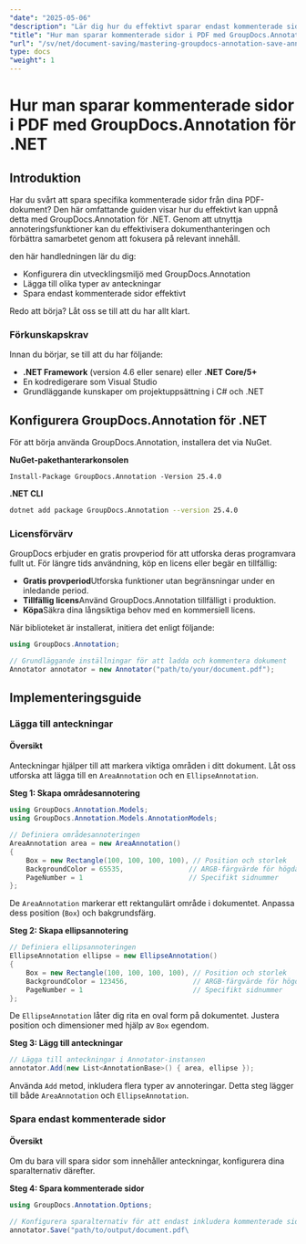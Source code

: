 ```yaml
---
"date": "2025-05-06"
"description": "Lär dig hur du effektivt sparar endast kommenterade sidor i en PDF med GroupDocs.Annotation för .NET. Förbättra dokumenthantering och samarbete med den här detaljerade guiden."
"title": "Hur man sparar kommenterade sidor i PDF med GroupDocs.Annotation för .NET"
"url": "/sv/net/document-saving/mastering-groupdocs-annotation-save-annotated-pdf-pages/"
type: docs
"weight": 1
---
```


# Hur man sparar kommenterade sidor i PDF med GroupDocs.Annotation för .NET

## Introduktion

Har du svårt att spara specifika kommenterade sidor från dina PDF-dokument? Den här omfattande guiden visar hur du effektivt kan uppnå detta med GroupDocs.Annotation för .NET. Genom att utnyttja annoteringsfunktioner kan du effektivisera dokumenthanteringen och förbättra samarbetet genom att fokusera på relevant innehåll.

den här handledningen lär du dig:
- Konfigurera din utvecklingsmiljö med GroupDocs.Annotation
- Lägga till olika typer av anteckningar
- Spara endast kommenterade sidor effektivt

Redo att börja? Låt oss se till att du har allt klart.

### Förkunskapskrav

Innan du börjar, se till att du har följande:
- **.NET Framework** (version 4.6 eller senare) eller **.NET Core/5+**
- En kodredigerare som Visual Studio
- Grundläggande kunskaper om projektuppsättning i C# och .NET

## Konfigurera GroupDocs.Annotation för .NET

För att börja använda GroupDocs.Annotation, installera det via NuGet.

**NuGet-pakethanterarkonsolen**

```plaintext
Install-Package GroupDocs.Annotation -Version 25.4.0
```

**\.NET CLI**

```bash
dotnet add package GroupDocs.Annotation --version 25.4.0
```

### Licensförvärv

GroupDocs erbjuder en gratis provperiod för att utforska deras programvara fullt ut. För längre tids användning, köp en licens eller begär en tillfällig:
- **Gratis provperiod**Utforska funktioner utan begränsningar under en inledande period.
- **Tillfällig licens**Använd GroupDocs.Annotation tillfälligt i produktion.
- **Köpa**Säkra dina långsiktiga behov med en kommersiell licens.

När biblioteket är installerat, initiera det enligt följande:

```csharp
using GroupDocs.Annotation;

// Grundläggande inställningar för att ladda och kommentera dokument
Annotator annotator = new Annotator("path/to/your/document.pdf");
```

## Implementeringsguide

### Lägga till anteckningar

#### Översikt

Anteckningar hjälper till att markera viktiga områden i ditt dokument. Låt oss utforska att lägga till en `AreaAnnotation` och en `EllipseAnnotation`.

**Steg 1: Skapa områdesannotering**

```csharp
using GroupDocs.Annotation.Models;
using GroupDocs.Annotation.Models.AnnotationModels;

// Definiera områdesannoteringen
AreaAnnotation area = new AreaAnnotation()
{
    Box = new Rectangle(100, 100, 100, 100), // Position och storlek
    BackgroundColor = 65535,                // ARGB-färgvärde för högdagrar
    PageNumber = 1                          // Specifikt sidnummer
};
```

De `AreaAnnotation` markerar ett rektangulärt område i dokumentet. Anpassa dess position (`Box`) och bakgrundsfärg.

**Steg 2: Skapa ellipsannotering**

```csharp
// Definiera ellipsannoteringen
EllipseAnnotation ellipse = new EllipseAnnotation()
{
    Box = new Rectangle(100, 100, 100, 100), // Position och storlek
    BackgroundColor = 123456,                // ARGB-färgvärde för högdagrar
    PageNumber = 1                           // Specifikt sidnummer
};
```

De `EllipseAnnotation` låter dig rita en oval form på dokumentet. Justera position och dimensioner med hjälp av `Box` egendom.

**Steg 3: Lägg till anteckningar**

```csharp
// Lägga till anteckningar i Annotator-instansen
annotator.Add(new List<AnnotationBase>() { area, ellipse });
```

Använda `Add` metod, inkludera flera typer av annoteringar. Detta steg lägger till både `AreaAnnotation` och `EllipseAnnotation`.

### Spara endast kommenterade sidor

#### Översikt

Om du bara vill spara sidor som innehåller anteckningar, konfigurera dina sparalternativ därefter.

**Steg 4: Spara kommenterade sidor**

```csharp
using GroupDocs.Annotation.Options;

// Konfigurera sparalternativ för att endast inkludera kommenterade sidor
annotator.Save("path/to/output/document.pdf\